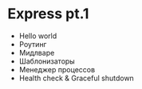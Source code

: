 # Express pt.1

- Hello world
- Роутинг
- Мидлваре
- Шаблонизаторы
- Менеджер процессов
- Health check & Graceful shutdown
